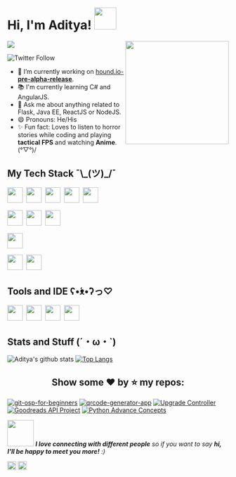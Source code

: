 <h1> Hi, I'm Aditya! <img height="50"  src="https://media.giphy.com/media/lTMEqFHbSAHsOIB3te/giphy.gif"/></h1> 

<img align='right' src="https://media.giphy.com/media/2YaMsGWSpHQ7sIsiYZ/giphy.gif" width="235"> ![](https://komarev.com/ghpvc/?username=aditya109)
</em></p> 
<img alt="Twitter Follow" src="https://img.shields.io/twitter/follow/daitya961?color=1da1f2&logo=Twitter&style=flat-square">

- 🔭 I’m currently working on [hound.io-**pre-alpha-release**](https://github.com/aditya109/hound.io).
- 📚 I'm currently learning C# and AngularJS.
- 💬 Ask me about anything related to Flask, Java EE, ReactJS or NodeJS.
- 😄 Pronouns: He/His
- ✨ Fun fact: Loves to listen to horror stories while coding and playing **tactical FPS** and watching **Anime**. 	(°▽°)/

<h2>My Tech Stack  ¯\_(ツ)_/¯</h2>

<img height="35" src="https://cdn.svgporn.com/logos/dotnet.svg"/>&nbsp;&nbsp;<img height="35" src="https://cdn.svgporn.com/logos/spring-icon.svg" />&nbsp;&nbsp;<img height="35" src="https://cdn.svgporn.com/logos/nodejs-icon.svg" />&nbsp;&nbsp;<img height="35" src="https://cdn.svgporn.com/logos/gopher.svg" />&nbsp;&nbsp;<img height="35" src="https://cdn.svgporn.com/logos/python.svg" />

<img height="35" src="https://cdn.svgporn.com/logos/postgresql.svg" />&nbsp;&nbsp;<img height="35" src="https://cdn.svgporn.com/logos/mongodb.svg" />&nbsp;&nbsp;<img height="35" src="https://cdn.svgporn.com/logos/firebase.svg" />

<img height="35" src="https://cdn.svgporn.com/logos/react.svg" />

<img height="35" src="https://cdn.svgporn.com/logos/kubernetes.svg" />&nbsp;&nbsp;<img height="35" src="https://cdn.svgporn.com/logos/travis-ci.svg">

<h2>Tools and IDE ʕ•́ᴥ•̀ʔっ♡</h2>

<img height="35" src="https://cdn.svgporn.com/logos/pycharm.svg" />&nbsp;&nbsp;<img height="35" src="https://cdn.svgporn.com/logos/visual-studio-code.svg" />&nbsp;&nbsp;<img height="35" src="https://cdn.svgporn.com/logos/intellij-idea.svg" />&nbsp;&nbsp;<img height="35" src="https://cdn.svgporn.com/logos/webstorm.svg" />

<h2>Stats and Stuff (´・ω・`)</h2>

![Aditya's github stats](https://github-readme-stats-theta-eight.vercel.app/api?username=aditya109&show_icons=true&theme=synthwave) 
[![Top Langs](https://github-readme-stats-theta-eight.vercel.app/api/top-langs/?username=aditya109&layout=compact&theme=synthwave)](https://github.com/aditya109/github-readme-stats)

<h2 style="text-align: center;">Show some ❤ by ⭐ my repos:</h2>

[![git-osp-for-beginners](https://github-readme-stats-theta-eight.vercel.app/api/pin/?username=aditya109&repo=git-osp-for-beginners&show_icons=true&theme=synthwave)](https://github.com/aditya109/git-osp-for-beginners)
[![qrcode-generator-app](https://github-readme-stats-theta-eight.vercel.app/api/pin/?username=aditya109&repo=qrcode-generator-app&show_icons=true&theme=synthwave)](https://github.com/aditya109/qrcode-generator-app)
[![Upgrade Controller](https://github-readme-stats-theta-eight.vercel.app/api/pin/?username=aditya109&repo=upgrade-controller&show_icons=true&theme=synthwave)](https://github.com/aditya109/upgrade-controller)
[![Goodreads API Project](https://github-readme-stats-theta-eight.vercel.app/api/pin/?username=aditya109&repo=goodreads-api-project&show_icons=true&theme=synthwave)](https://github.com/aditya109/goodreads-api-project)
[![Python Advance Concepts](https://github-readme-stats-theta-eight.vercel.app/api/pin/?username=aditya109&repo=python-adv-concepts&show_icons=true&theme=synthwave)](https://github.com/aditya109/python-adv-concepts)

<img src="https://media.giphy.com/media/LnQjpWaON8nhr21vNW/giphy.gif" width="60"> <em><b>I love connecting with different people</b> so if you want to say <b>hi, I'll be happy to meet you more!</b> :)</em>

[<img height="20" src="https://cdn.svgporn.com/logos/twitter.svg" />](https://twitter.com/daitya961) 
[<img height="20" src="https://cdn.svgporn.com/logos/linkedin.svg" />](https://www.linkedin.com/in/aditya109/)
